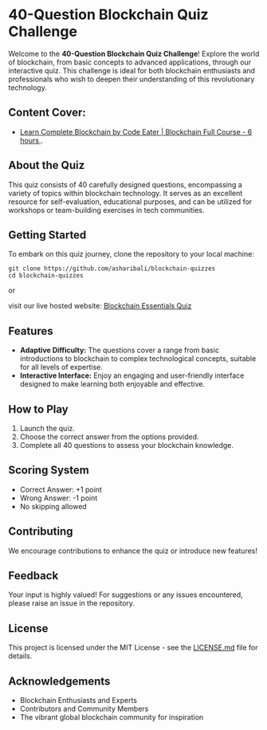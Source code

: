 # 40-Question Blockchain Quiz Challenge

Welcome to the **40-Question Blockchain Quiz Challenge**! Explore the world of blockchain, from basic concepts to advanced applications, through our interactive quiz. This challenge is ideal for both blockchain enthusiasts and professionals who wish to deepen their understanding of this revolutionary technology.

## Content Cover:
- [Learn Complete Blockchain by Code Eater | Blockchain Full Course - 6 hours ](https://www.youtube.com/watch?v=6aF6p2VUORE). 

## About the Quiz
This quiz consists of 40 carefully designed questions, encompassing a variety of topics within blockchain technology. It serves as an excellent resource for self-evaluation, educational purposes, and can be utilized for workshops or team-building exercises in tech communities.

## Getting Started
To embark on this quiz journey, clone the repository to your local machine:
```
git clone https://github.com/asharibali/blockchain-quizzes
cd blockchain-quizzes
```
or 

visit our live hosted website:
[Blockchain Essentials Quiz](https://blockchain-quizzes.vercel.app/)

## Features
- **Adaptive Difficulty:** The questions cover a range from basic introductions to blockchain to complex technological concepts, suitable for all levels of expertise.
- **Interactive Interface:** Enjoy an engaging and user-friendly interface designed to make learning both enjoyable and effective.

## How to Play
1. Launch the quiz.
2. Choose the correct answer from the options provided.
3. Complete all 40 questions to assess your blockchain knowledge.

## Scoring System
- Correct Answer: +1 point
- Wrong Answer: -1 point
- No skipping allowed

## Contributing
We encourage contributions to enhance the quiz or introduce new features!

## Feedback
Your input is highly valued! For suggestions or any issues encountered, please raise an issue in the repository.

## License
This project is licensed under the MIT License - see the [LICENSE.md](LICENSE.md) file for details.

## Acknowledgements
- Blockchain Enthusiasts and Experts
- Contributors and Community Members
- The vibrant global blockchain community for inspiration

